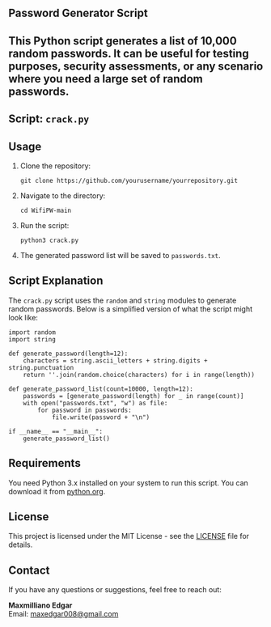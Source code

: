<!DOCTYPE html>
<html lang="en">
<head>
    <meta charset="UTF-8">
    <meta name="viewport" content="width=device-width, initial-scale=1.0">
   
  <h2> Password Generator Script <h2>



<p>This Python script generates a list of 10,000 random passwords. It can be useful for testing purposes, security assessments, or any scenario where you need a large set of random passwords.</p>

<h2>Script: <code>crack.py</code></h2>

<h2>Usage</h2>
<ol>
    <li>Clone the repository:</li>
    <pre><code>git clone https://github.com/yourusername/yourrepository.git</code></pre>
    <li>Navigate to the directory:</li>
    <pre><code>cd WifiPW-main</code></pre>
    <li>Run the script:</li>
    <pre><code>python3 crack.py</code></pre>
    <li>The generated password list will be saved to <code>passwords.txt</code>.</li>
</ol>

<h2>Script Explanation</h2>
<p>The <code>crack.py</code> script uses the <code>random</code> and <code>string</code> modules to generate random passwords. Below is a simplified version of what the script might look like:</p>

<pre><code>import random
import string

def generate_password(length=12):
    characters = string.ascii_letters + string.digits + string.punctuation
    return ''.join(random.choice(characters) for i in range(length))

def generate_password_list(count=10000, length=12):
    passwords = [generate_password(length) for _ in range(count)]
    with open("passwords.txt", "w") as file:
        for password in passwords:
            file.write(password + "\n")

if __name__ == "__main__":
    generate_password_list()
</code></pre>

<h2>Requirements</h2>
<p>You need Python 3.x installed on your system to run this script. You can download it from <a href="https://www.python.org/downloads/">python.org</a>.</p>

<h2>License</h2>
<p>This project is licensed under the MIT License - see the <a href="LICENSE">LICENSE</a> file for details.</p>

<h2>Contact</h2>
<p>If you have any questions or suggestions, feel free to reach out:</p>
<p><strong>Maxmilliano Edgar</strong><br>
Email: <a href="mailto:your.email@example.com">maxedgar008@gmail.com</a></p>

</body>
</html>
